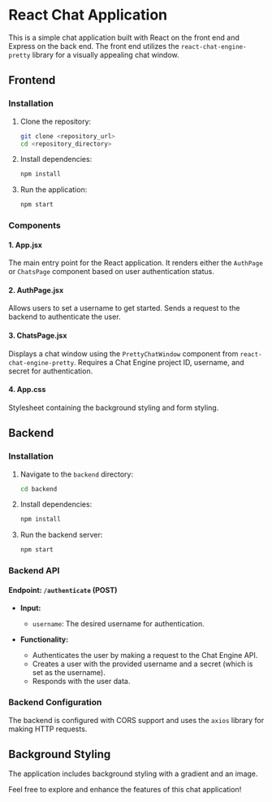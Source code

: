 # React Chat Application

This is a simple chat application built with React on the front end and Express on the back end. The front end utilizes the `react-chat-engine-pretty` library for a visually appealing chat window.

## Frontend

### Installation

1. Clone the repository:

   ```bash
   git clone <repository_url>
   cd <repository_directory>
   ```

2. Install dependencies:

   ```bash
   npm install
   ```

3. Run the application:

   ```bash
   npm start
   ```

### Components

#### 1. App.jsx

The main entry point for the React application. It renders either the `AuthPage` or `ChatsPage` component based on user authentication status.

#### 2. AuthPage.jsx

Allows users to set a username to get started. Sends a request to the backend to authenticate the user.

#### 3. ChatsPage.jsx

Displays a chat window using the `PrettyChatWindow` component from `react-chat-engine-pretty`. Requires a Chat Engine project ID, username, and secret for authentication.

#### 4. App.css

Stylesheet containing the background styling and form styling.

## Backend

### Installation

1. Navigate to the `backend` directory:

   ```bash
   cd backend
   ```

2. Install dependencies:

   ```bash
   npm install
   ```

3. Run the backend server:

   ```bash
   npm start
   ```

### Backend API

#### Endpoint: `/authenticate` (POST)

- **Input:**
  - `username`: The desired username for authentication.

- **Functionality:**
  - Authenticates the user by making a request to the Chat Engine API.
  - Creates a user with the provided username and a secret (which is set as the username).
  - Responds with the user data.

### Backend Configuration

The backend is configured with CORS support and uses the `axios` library for making HTTP requests.

## Background Styling

The application includes background styling with a gradient and an image.

Feel free to explore and enhance the features of this chat application!
